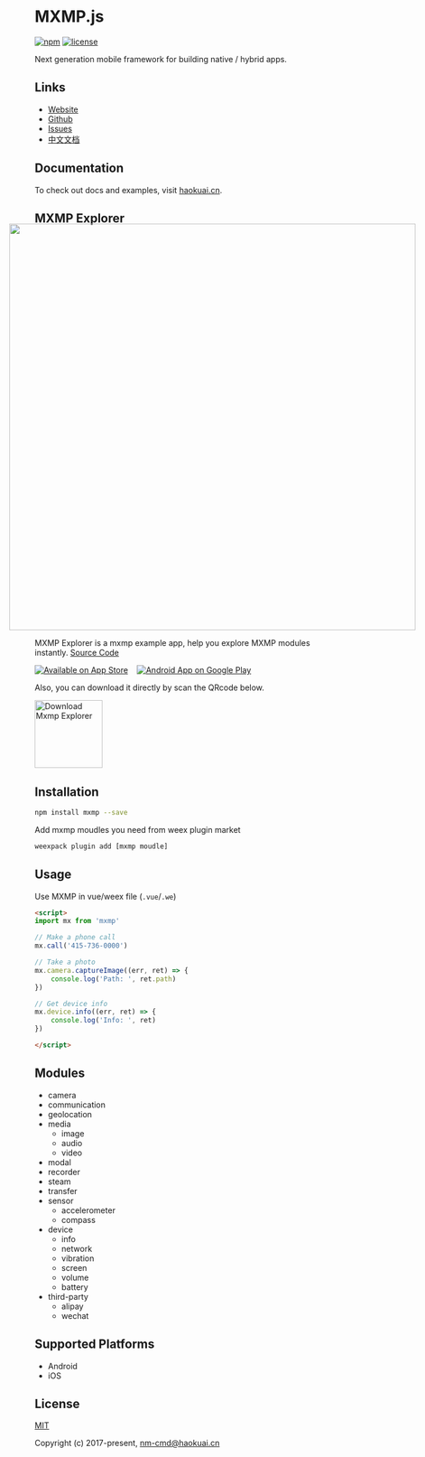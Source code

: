 # MXMP.js

[![npm](https://badge.fury.io/js/mxmp.svg)](https://www.npmjs.com/package/mxmp)
[![license](https://img.shields.io/npm/l/mxmp.svg)](https://www.npmjs.com/package/mxmp)

Next generation mobile framework for building native / hybrid apps.

## Links

- [Website](http://haokuai.cn/)
- [Github](https://github.com/nm-cmd/)
- [Issues](https://github.com/nm-cmd/mxmp/issues)
- [中文文档](http://haokuai.cn/#/zh-cn/)

## Documentation
To check out docs and examples, visit [haokuai.cn](http://haokuai.cn/).

## MXMP Explorer
<img src="http://haokuai.cn/_assets/images/nat_screen_view.png" width="720" style="max-width: 720px; margin: -4% 0 0 -9%;">

MXMP Explorer is a mxmp example app, help you explore MXMP modules instantly. [Source Code](https://github.com/nm-cmd/mxmp-explorer)

[![Available on App Store](http://haokuai.cn/_assets/images/btn_app_store.svg)](https://itunes.apple.com/us/app/mxmp-explorer/id1262312650)
&nbsp;&nbsp;
[![Android App on Google Play](http://haokuai.cn/_assets/images/btn_google_play.svg)](https://play.google.com/store/apps/details?id=cn.haokuai.mxmp)

Also, you can download it directly by scan the QRcode below.

<img src="http://haokuai.cn/_assets/images/mxmp-explorer_qrcode-s.png" alt="Download Mxmp Explorer" width="120" style="display: block;">

## Installation

```bash
npm install mxmp --save
```

Add mxmp moudles you need from weex plugin market

```bash
weexpack plugin add [mxmp moudle]
```

## Usage

Use MXMP in vue/weex file (`.vue`/`.we`)

```html
<script>
import mx from 'mxmp'

// Make a phone call
mx.call('415-736-0000')

// Take a photo
mx.camera.captureImage((err, ret) => {
    console.log('Path: ', ret.path)
})

// Get device info
mx.device.info((err, ret) => {
    console.log('Info: ', ret)
})

</script>
```

## Modules

- camera
- communication
- geolocation
- media
    - image
    - audio
    - video
- modal
- recorder
- steam
- transfer
- sensor
    - accelerometer
    - compass
- device
    - info
    - network
    - vibration
    - screen
    - volume
    - battery
- third-party
    - alipay
    - wechat

## Supported Platforms

- Android
- iOS

## License

[MIT](http://opensource.org/licenses/MIT)

Copyright (c) 2017-present, nm-cmd@haokuai.cn
